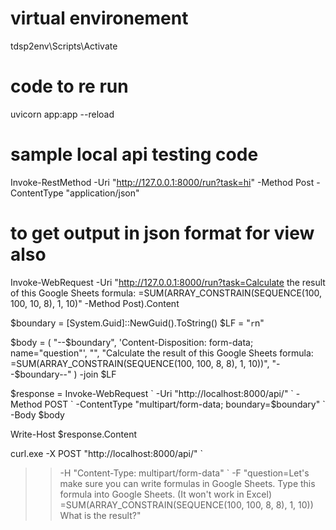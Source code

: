 # virtual environement

tdsp2env\Scripts\Activate   

# code to re run
uvicorn app:app --reload


# sample local api testing code
Invoke-RestMethod -Uri "http://127.0.0.1:8000/run?task=hi" -Method Post -ContentType "application/json"

# to get output in json format for view also
Invoke-WebRequest -Uri "http://127.0.0.1:8000/run?task=Calculate the result of this Google Sheets formula: =SUM(ARRAY_CONSTRAIN(SEQUENCE(100, 100, 10, 8), 1, 10)" -Method Post).Content        


$boundary = [System.Guid]::NewGuid().ToString()
$LF = "`r`n"

$body = (
    "--$boundary",
    'Content-Disposition: form-data; name="question"',
    "",
    "Calculate the result of this Google Sheets formula: =SUM(ARRAY_CONSTRAIN(SEQUENCE(100, 100, 8, 8), 1, 10))",
    "--$boundary--"
) -join $LF

$response = Invoke-WebRequest `
  -Uri "http://localhost:8000/api/" `
  -Method POST `
  -ContentType "multipart/form-data; boundary=$boundary" `
  -Body $body

Write-Host $response.Content


curl.exe -X POST "http://localhost:8000/api/" `
>>   -H "Content-Type: multipart/form-data" `
>>   -F "question=Let's make sure you can write formulas in Google Sheets. Type this formula into Google Sheets. (It won't work in Excel) =SUM(ARRAY_CONSTRAIN(SEQUENCE(100, 100, 8, 8), 1, 10)) What is the result?"